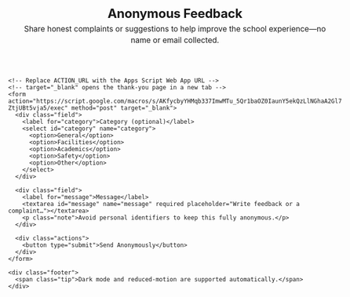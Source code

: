 <html lang="en">
<head>
  <meta charset="utf-8" />
  <title>Anonymous School Feedback</title>
  <meta name="viewport" content="width=device-width, initial-scale=1" />
  <!-- Opt-in to light/dark color schemes for native UI surfaces -->
  <meta name="color-scheme" content="light dark" />
  <style>

      /* Theming via CSS custom properties (variables) */
      --bg: #f7f8fb;
      --text: #0b1220;
      --muted: #5b6577;
      --card: rgba(255, 255, 255, 0.85);
      --card-border: rgba(15, 23, 42, 0.08);
      --accent: #2563eb;   /* blue-600 */
      --accent-2: #7c3aed; /* purple-600 */
      --ring: #93c5fd;     /* blue-300 */
      --shadow: 0 12px 40px rgba(2, 6, 23, 0.12);
      --blur: 14px;

      --radius: 16px;
      --gap: 14px;
      --pad: 18px;

      --transition: 160ms;
    }

    @media (prefers-color-scheme: dark) {
      :root {
        --bg: #0b1020;
        --text: #e6e8ef;
        --muted: #a2a9ba;
        --card: rgba(17, 24, 39, 0.60);
        --card-border: rgba(255, 255, 255, 0.10);
        --accent: #60a5fa;   /* blue-400 */
        --accent-2: #a78bfa; /* violet-400 */
        --ring: #60a5fa;
        --shadow: 0 12px 40px rgba(0, 0, 0, 0.45);
      }
    }

    /* Respect users who prefer less motion */
    @media (prefers-reduced-motion: reduce) {
      * {
        animation: none !important;
        transition: none !important;
        scroll-behavior: auto !important;
      }
    }

    /* Background and layout */
    html, body {
      height: 100%;
    }
    body {
      margin: 0;
      font-family: ui-sans-serif, system-ui, -apple-system, "Segoe UI", Roboto,
                   "Helvetica Neue", Arial, "Noto Sans", "Liberation Sans", sans-serif;
      color: var(--text);
      background: radial-gradient(1200px 800px at 80% -10%, rgba(124, 58, 237, 0.18), transparent 60%),
                  radial-gradient(1000px 700px at -10% 20%, rgba(37, 99, 235, 0.18), transparent 55%),
                  var(--bg);
      display: grid;
      place-items: center;
      padding: 32px 18px;
    }

    .card {
      width: min(680px, 100%);
      border-radius: calc(var(--radius) + 2px);
      background: var(--card);
      border: 1px solid var(--card-border);
      box-shadow: var(--shadow);
      backdrop-filter: blur(var(--blur));
      -webkit-backdrop-filter: blur(var(--blur));
      overflow: clip;
    }

    .header {
      padding: 22px 22px 8px;
    }
    .title {
      margin: 0 0 6px;
      font-weight: 700;
      letter-spacing: -0.01em;
      font-size: clamp(1.25rem, 1rem + 1vw, 1.6rem);
    }
    .subtitle {
      margin: 0;
      color: var(--muted);
      font-size: 0.975rem;
      line-height: 1.45;
    }

    form {
      display: grid;
      gap: var(--gap);
      padding: 10px 22px 22px;
    }

    label {
      font-size: 0.95rem;
      font-weight: 600;
      margin-bottom: 6px;
      display: block;
    }

    .field {
      display: grid;
      gap: 6px;
    }

    select,
    textarea,
    button {
      font: inherit;
    }

    select,
    textarea {
      width: 100%;
      color: var(--text);
      background: rgba(255, 255, 255, 0.6);
      border: 1px solid var(--card-border);
      border-radius: var(--radius);
      padding: var(--pad);
      outline: none;
      transition: box-shadow var(--transition) ease, border-color var(--transition) ease, background var(--transition) ease;
      backdrop-filter: blur(2px);
      -webkit-backdrop-filter: blur(2px);
    }

    @media (prefers-color-scheme: dark) {
      select,
      textarea {
        background: rgba(2, 6, 23, 0.35);
      }
    }

    textarea {
      min-height: 170px;
      resize: vertical;
    }

    select:focus-visible,
    textarea:focus-visible {
      border-color: transparent;
      box-shadow: 0 0 0 3px var(--ring);
    }

    .note {
      color: var(--muted);
      font-size: 0.92rem;
      margin-top: -2px;
      margin-bottom: 8px;
    }

    .actions {
      display: grid;
      gap: 10px;
      margin-top: 6px;
    }

    button[type="submit"] {
      cursor: pointer;
      border: none;
      border-radius: calc(var(--radius) + 2px);
      padding: 14px 18px;
      color: white;
      font-weight: 700;
      letter-spacing: 0.02em;
      background-image: linear-gradient(135deg, var(--accent), var(--accent-2));
      box-shadow: 0 8px 20px rgba(37, 99, 235, 0.35);
      transition: transform var(--transition) ease, box-shadow var(--transition) ease, opacity var(--transition) ease;
    }

    button[type="submit"]:hover {
      transform: translateY(-1px);
      box-shadow: 0 12px 28px rgba(37, 99, 235, 0.40);
    }

    button[type="submit"]:active {
      transform: translateY(0);
      box-shadow: 0 6px 16px rgba(37, 99, 235, 0.32);
    }

    button[type="submit"]:focus-visible {
      outline: none;
      box-shadow: 0 0 0 4px rgba(147, 197, 253, 0.85), 0 8px 20px rgba(37, 99, 235, 0.35);
    }

    .footer {
      padding: 16px 22px 22px;
      border-top: 1px solid var(--card-border);
      color: var(--muted);
      font-size: 0.92rem;
      display: flex;
      align-items: center;
      gap: 10px;
      justify-content: space-between;
    }

    .tip {
      font-size: 0.9rem;
    }
  </style>
</head>
<body>
  <main class="card" aria-labelledby="title">
    <header class="header">
      <h1 class="title" id="title">Anonymous Feedback</h1>
      <p class="subtitle">Share honest complaints or suggestions to help improve the school experience—no name or email collected.</p>
    </header>

    <!-- Replace ACTION_URL with the Apps Script Web App URL -->
    <!-- target="_blank" opens the thank‑you page in a new tab -->
    <form action="https://script.google.com/macros/s/AKfycbyYHMqb337ImwMTu_5Qr1baOZ0IaunY5ekQzLlNGhaA2Gl7WsLUBcVx-ZtjUBt5vja5/exec" method="post" target="_blank">
      <div class="field">
        <label for="category">Category (optional)</label>
        <select id="category" name="category">
          <option>General</option>
          <option>Facilities</option>
          <option>Academics</option>
          <option>Safety</option>
          <option>Other</option>
        </select>
      </div>

      <div class="field">
        <label for="message">Message</label>
        <textarea id="message" name="message" required placeholder="Write feedback or a complaint…"></textarea>
        <p class="note">Avoid personal identifiers to keep this fully anonymous.</p>
      </div>

      <div class="actions">
        <button type="submit">Send Anonymously</button>
      </div>
    </form>

    <div class="footer">
      <span class="tip">Dark mode and reduced‑motion are supported automatically.</span>
    </div>
  </main>
</body>
</html>
